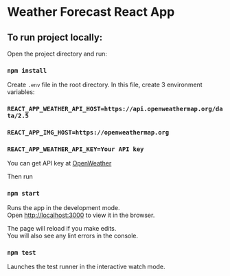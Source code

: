 # Weather Forecast React App

## To run project locally:

Open the project directory and run:

### `npm install`

Create `.env` file in the root directory.
In this file, create 3 environment variables:

### `REACT_APP_WEATHER_API_HOST=https://api.openweathermap.org/data/2.5`
### `REACT_APP_IMG_HOST=https://openweathermap.org`
### `REACT_APP_WEATHER_API_KEY=Your API key`
You can get API key at [OpenWeather](https://home.openweathermap.org/api_keys)

Then run
### `npm start`

Runs the app in the development mode.\
Open [http://localhost:3000](http://localhost:3000) to view it in the browser.

The page will reload if you make edits.\
You will also see any lint errors in the console.

### `npm test`

Launches the test runner in the interactive watch mode.